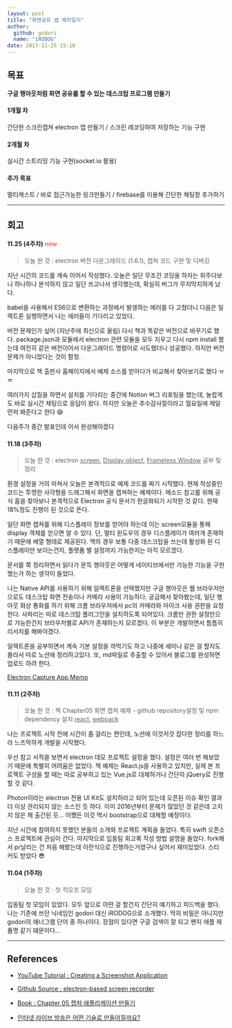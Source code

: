 ```yaml
---
layout: post
title: "화면공유 앱 제작일지"
author:
  github: godori
  name: "iRODOG"
date: 2017-11-25 15:10
---
```


## 목표

**구글 행아웃처럼 화면 공유를 할 수 있는 데스크탑 프로그램 만들기**

#### 1개월 차
간단한 스크린캡쳐 electron 앱 만들기 / 스크린 레코딩하여 저장하는 기능 구현
#### 2개월 차
실시간 스트리밍 기능 구현(socket.io 활용)
#### 추가 목표
멀티캐스트 / 바로 접근가능한 링크만들기 / firebase를 이용해 간단한 채팅창 추가하기

---

## 회고
#### 11.25 (4주차)  <span style="color:#ff6464; size:10;">new</span>
> 오늘 한 것 : electron 버전 다운그레이드 (1.6.1), 캡쳐 코드 구현 및 디버깅

지난 시간의 코드를 계속 이어서 작성했다. 오늘은 일단 무조건 코딩을 하자는 위주다보니 하나하나 분석하지 않고 일단 쓰고나서 생각했는데, 확실히 버그가 무지막지하게 났다.

babel을 사용해서 ES6으로 변환하는 과정에서 발생하는 에러를 다 고쳤더니 다음은 일렉트론 실행하면서 나는 에러들이 기다리고 있었다.

버전 문제인가 싶어 (지난주에 최신으로 올림) 다시 책과 똑같은 버전으로 바꾸기로 했다. package.json과 모듈에서 electron 관련 모듈을 모두 지우고 다시 npm install 했는데 여전히 같은 버전이어서 다운그레이드 명령어로 시도했더니 성공했다. 하지만 버전 문제가 아니었다는 것이 함정.

마지막으로 책 출판사 홈페이지에서 예제 소스를 받아다가 비교해서 찾아보기로 했다 ㅠㅠ

여러가지 삽질을 하면서 설치를 기다리는 중간에 Notion 버그 리포팅을 했는데, 놀랍게도 바로 실시간 채팅으로 응답이 왔다. 하지만 오늘은 추수감사절이라고 월요일에 제일 먼저 봐준다고 한다 😅

다음주가 중간 발표인데 어서 완성해야겠다

#### 11.18 (3주차)
> 오늘 한 것 : electron <U>screen</U>, <U>Display object</U>, <U>Frameless Window</U> 공부 및 정리

환경 설정을 거의 마쳐서 오늘은 본격적으로 예제 코드를 짜기 시작했다. 현재 작성중인 코드는 투명한 사각형을 드래그해서 화면을 캡쳐하는 예제이다.
메소드 참고를 위해 공식 홈을 찾아보니 본격적으로 Electron 공식 문서가 한글화되기 시작한 것 같다. 현재 18%정도 진행이 된 것으로 뜬다.

일단 화면 캡쳐를 위해 디스플레이 정보를 얻어야 하는데 이는 screen모듈을 통해 display 객체를 얻으면 알 수 있다.
단, 멀티 윈도우의 경우 디스플레이가 여러개 존재하기 때문에 배열 형태로 제공된다. 맥의 경우 보통 다중 데스크탑을 쓰는데 활성화 된 디스플레이만 보이는건지, 플랫폼 별 설정까지 가능한지는 아직 모르겠다.

문서를 쭉 정리하면서 읽다가 문득 행아웃은 어떻게 네이티브에서만 가능한 기능을 구현했는가 하는 생각이 들었다.

나는 Native API를 사용하기 위해 일렉트론을 선택했지만 구글 행아웃은 웹 브라우저만으로도 데스크탑 화면 전송이나 카메라 사용이 가능하다.
궁금해서 찾아봤는데, 일단 행아웃 화상 통화를 하기 위해 크롬 브라우저에서 pc의 카메라와 마이크 사용 권한을 요청한다. 사파리는 따로 데스크탑 플러그인을 설치하도록 되어있다.
크롬만 권한 설정만으로 가능한건지 브라우저별로 API가 존재하는지 모르겠다. 이 부분은 개발하면서 틈틈히 리서치를 해봐야겠다.

일렉트론을 공부하면서 계속 기본 설정을 까먹기도 하고 나중에 세미나 같은 걸 할지도 몰라서 따로 노션에 정리하고있다.
또, md파일로 추출할 수 있어서 블로그를 완성하면 업로드 하려 한다.

<a href="https://www.notion.so/f1884f36348a44cea869ec17caf1308f" target="_blank">Electron Capture App Memo</a>



#### 11.11 (2주차)
 > 오늘 한 것 : 책 Chapter05 화면 캡쳐 예제 - github repository설정 및 npm dependency 설치 <U>react</U>, <U>webpack</U>

나는 프로젝트 시작 전에 시간이 좀 걸리는 편인데, 노션에 이것저것 잡다한 정리를 하느라 느즈막하게 개발을 시작했다.

우선 참고 서적을 보면서 electron 데모 프로젝트 설정을 했다. 설정은 여러 번 해보았기 때문에 특별히 어려움은 없었다.
책 예제는 React.js을 사용하고 있지만, 실제 본 프로젝트 구성을 할 때는 따로 공부하고 있는 Vue.js로 대체하거나 간단히 jQuery로 진행할 것 같다.

Photon이라는 electron 전용 UI Kit도 설치하라고 되어 있는데 오픈된 이슈 확인 결과 더 이상 관리되지 않는 소스인 듯 하다.
이미 2016년부터 문제가 많았던 것 같은데 고치지 않은 채 출간된 듯... 어쨌든 이것 역시 bootstrap으로 대체할 예정이다.

지난 시간에 참여하지 못했던 분들의 소개와 프로젝트 계획을 들었다. 특히 swift 오픈소스 프로젝트에 관심이 간다.
마지막으로 입동팀 회고록 작성 방법 설명을 들었다. fork해서 pr날리는 건 처음 해봤는데 이런식으로 진행하는거였구나 싶어서 재미있었다. 스티커도 받았다 😎



#### 11.04 (1주차)
> 오늘 한 것 : 첫 킥오프 모임

입동팀 첫 모임이 있었다. 모두 앞으로 어떤 걸 할건지 간단히 얘기하고 피드백을 했다. 나는 기존에 쓰던 닉네임인 godori 대신 iRODOG으로 소개했다. 딱히 비밀은 아니지만 godori의 애너그램 단어 중 하나이다. 장점이 있다면 구글 검색이 잘 되고 왠지 애플 제품명 같기 떄문이다...

---
## References

* <a href="https://www.youtube.com/watch?v=D-OUETXO_3Y" target="_blank">YouTube Tutorial : Creating a Screenshot Application</a>  

* <a href="https://github.com/hokein/electron-screen-recorder" target="_blank">Github Source : electron-based screen recorder</a>  

* <a href="http://www.yes24.com/24/goods/45810297?scode=032&OzSrank=1" target="_blank">Book : Chapter 05 캡처 애플리케이션 만들기</a>  

* <a href="https://m.blog.naver.com/n_cloudplatform/221130819098" target="_blank">인터넷 라이브 방송은 어떤 기술로 만들어질까요?</a>  
